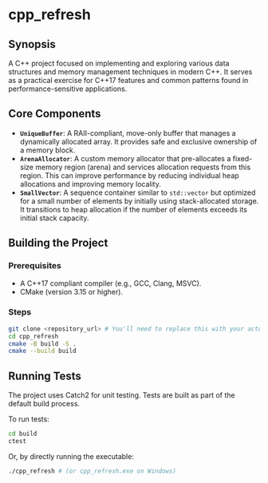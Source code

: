 # cpp_refresh

## Synopsis

A C++ project focused on implementing and exploring various data structures and memory management techniques in modern C++. It serves as a practical exercise for C++17 features and common patterns found in performance-sensitive applications.

## Core Components

*   **`UniqueBuffer`**: A RAII-compliant, move-only buffer that manages a dynamically allocated array. It provides safe and exclusive ownership of a memory block.
*   **`ArenaAllocator`**: A custom memory allocator that pre-allocates a fixed-size memory region (arena) and services allocation requests from this region. This can improve performance by reducing individual heap allocations and improving memory locality.
*   **`SmallVector`**: A sequence container similar to `std::vector` but optimized for a small number of elements by initially using stack-allocated storage. It transitions to heap allocation if the number of elements exceeds its initial stack capacity.

## Building the Project

### Prerequisites

*   A C++17 compliant compiler (e.g., GCC, Clang, MSVC).
*   CMake (version 3.15 or higher).

### Steps

```bash
git clone <repository_url> # You'll need to replace this with your actual repo URL
cd cpp_refresh
cmake -B build -S .
cmake --build build
```

## Running Tests

The project uses Catch2 for unit testing. Tests are built as part of the default build process.

To run tests:

```bash
cd build
ctest
```

Or, by directly running the executable:

```bash
./cpp_refresh # (or cpp_refresh.exe on Windows)
```
